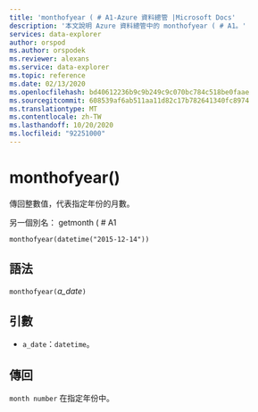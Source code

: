 ```yaml
---
title: 'monthofyear ( # A1-Azure 資料總管 |Microsoft Docs'
description: '本文說明 Azure 資料總管中的 monthofyear ( # A1。'
services: data-explorer
author: orspod
ms.author: orspodek
ms.reviewer: alexans
ms.service: data-explorer
ms.topic: reference
ms.date: 02/13/2020
ms.openlocfilehash: bd40612236b9c9b249c9c070bc784c518be0faae
ms.sourcegitcommit: 608539af6ab511aa11d82c17b782641340fc8974
ms.translationtype: MT
ms.contentlocale: zh-TW
ms.lasthandoff: 10/20/2020
ms.locfileid: "92251000"
---
```

# <a name="monthofyear"></a>monthofyear()

傳回整數值，代表指定年份的月數。

另一個別名： getmonth ( # A1

```kusto
monthofyear(datetime("2015-12-14"))
```

## <a name="syntax"></a>語法

`monthofyear(`*a_date*`)`

## <a name="arguments"></a>引數

* `a_date`：`datetime`。

## <a name="returns"></a>傳回

`month number` 在指定年份中。